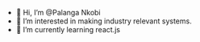 - 👋 Hi, I’m @Palanga Nkobi
- 👀 I’m interested in making industry relevant systems.
- 🌱 I’m currently learning react.js
